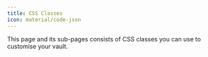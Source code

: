 ```yaml
---
title: CSS Classes
icon: material/code-json
---
```


This page and its sub-pages consists of CSS classes you can use to customise your vault.